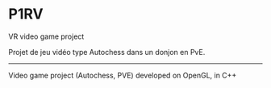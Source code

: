 # P1RV
VR video game project

Projet de jeu vidéo type Autochess dans un donjon en PvE.

--------------------------------------------------------

Video game project (Autochess, PVE) developed on OpenGL, in C++
